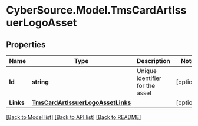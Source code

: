 # CyberSource.Model.TmsCardArtIssuerLogoAsset
## Properties

Name | Type | Description | Notes
------------ | ------------- | ------------- | -------------
**Id** | **string** | Unique identifier for the asset  | [optional] 
**Links** | [**TmsCardArtIssuerLogoAssetLinks**](TmsCardArtIssuerLogoAssetLinks.md) |  | [optional] 

[[Back to Model list]](../README.md#documentation-for-models) [[Back to API list]](../README.md#documentation-for-api-endpoints) [[Back to README]](../README.md)

